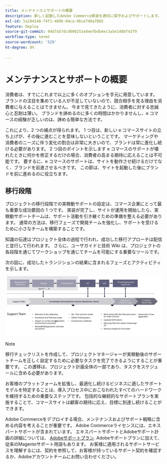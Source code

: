 ```yaml
---
title: メンテナンスとサポートの概要
description: 新しく起動したAdobe Commerce実装を適切に保守およびサポートします。
exl-id: 5a104148-74f1-469b-84ca-9bce740a7865
feature: Deploy
source-git-commit: 94d7a57dcd006251e8eefbdb4ec3a5e140bf43f9
workflow-type: tm+mt
source-wordcount: '529'
ht-degree: 0%

---
```


# メンテナンスとサポートの概要

消費者は、すでにこれまで以上に多くのオプションを手元に用意しています。 ブランドの注目を集めている人が不足していないので、競合相手を見る理由を消費者に与えることはできません。 今まで見てきたように、消費者に対する忠誠心と忍耐は薄い。 ブランドを諦めるのに多くの時間はかかりませんし、e コマースの経験が乏しいのは、諦める簡単な方法です。

これにより、2 つの補点が得られます。 1 つ目は、新しい e コマースサイトの立ち上げが、その後に進むことを意味しないということです。 マーケティングや消費者のニーズに伴う変化の割合は非常に大きいので、ブランドは常に進化し続ける必要があります。 2 つ目のポイントを示します e コマースのサポートが壊れたときに何かを修正するだけの場合、消費者の高まる期待に応えることは不可能です。 要するに、e コマースのサポートは、サイトを動作させ続けるだけでなく、ブランドを前進させるべきです。 この節は、サイトを起動した後にブランドを前に進めるのに役立ちます。

## 移行段階

プロジェクトの移行段階での実稼動サポートの設定は、コマース企業にとって最も重要な成功要因の 1 つです。 実装が完了し、サイトが運用を開始したら、実稼動サポートチームは、サポート活動を引き継ぐための準備を整える必要があります。 通常の方法は、移行フェーズで開発チームを強化し、サポートを受けるために小さなチームを構築することです。

知識の伝達はプロジェクト全体の過程で行われ、成功した移行アプローチは配信と並行して行われます。 さらに、ユーザガイドと技術 Wiki は、プロジェクトの各段階を通じてワークショップを通じてチームを可能にする重要なツールです。

次の図に、成功したトランジションの結果に含まれるフェーズとアクティビティを示します。

![遷移プロセスのフェーズを示す図](../../assets/playbooks/transition-diagram.svg)

>[!NOTE]
>
> 移行チェックリストを作成して、プロジェクトマネージャーが実稼動後のサポートチームを正しく設定するために必要なタスクを完了できるようにすることが重要です。 この遷移は、プロジェクト計画全体の一部であり、タスクをスケジュールに含める必要があります。

お客様のプラットフォームを拡張し、最適化し続けるビジネスに適したサポートモデルを特定することは、導入プロセス中におこなわれたすべてのハードワークを維持するための重要なステップです。 包括的な継続的なサポートプランを実施することで、コマースサイトは顧客の期待に応え、目標に到達し続けることができます。

Adobe Commerceをデプロイする場合、メンテナンスおよびサポート戦略に含める内容を考えることが重要です。
Adobe Commerceライセンスには、エキスパートサポートが含まれています。 エキスパートサポートとAdobeサポート計画の詳細については、 [Adobeサポートプラン](https://business.adobe.com/customers/consulting-services/premier-support.html).
Adobeサポートプランに加えて、従来のMagentoサポート用語もあります。 お客様に適用されるサポートサービスを理解するには、契約を参照して、お客様が持っているサポート契約を確認するか、Adobeアカウントチームにお問い合わせください。
